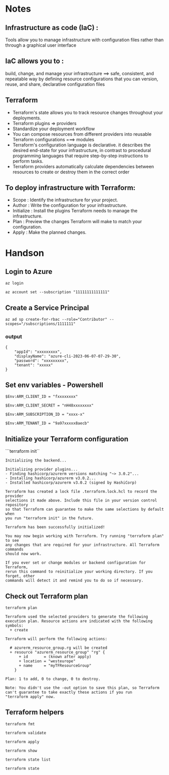# Notes
## Infrastructure as code (IaC) : 
Tools allow you to manage infrastructure with configuration files rather than through a graphical user interface

## IaC allows you to :
build, change, and manage your infrastructure ==> safe, consistent, and repeatable way by defining resource configurations that you can version, reuse, and share, declarative configuration files

## Terraform
- Terraform's state allows you to track resource changes throughout your deployments.
- Terraform plugins =>  providers 
- Standardize your deployment workflow
- You can compose resources from different providers into reusable Terraform configurations ===> modules
- Terraform's configuration language is declarative. it describes the desired end-state for your infrastructure, in contrast to procedural programming languages that require step-by-step instructions to perform tasks.
- Terraform providers automatically calculate dependencies between resources to create or destroy them in the correct order


## To deploy infrastructure with Terraform:
- Scope : Identify the infrastructure for your project.
- Author : Write the configuration for your infrastructure.
- Initialize : Install the plugins Terraform needs to manage the infrastructure.
- Plan : Preview the changes Terraform will make to match your configuration.
- Apply : Make the planned changes.

# Handson
## Login to Azure
```az login```

```az account set --subscription "11111111111111"```


## Create a Service Principal
```az ad sp create-for-rbac --role="Contributor" --scopes="/subscriptions/1111111"```

### output
```
{
    "appId": "xxxxxxxxx",
    "displayName": "azure-cli-2023-06-07-07-29-30",
    "password": "xxxxxxxxx",
    "tenant": "xxxxx"
}
```

## Set env variables - Powershell

```$Env:ARM_CLIENT_ID = "fxxxxxxxx"```

```$Env:ARM_CLIENT_SECRET = "nH48xxxxxxxx"```

```$Env:ARM_SUBSCRIPTION_ID = "xxxx-x"```

```$Env:ARM_TENANT_ID = "9a97xxxxx8aecb"```


## Initialize your Terraform configuration

```terraform init``

```
Initializing the backend...

Initializing provider plugins...
- Finding hashicorp/azurerm versions matching "~> 3.0.2"...
- Installing hashicorp/azurerm v3.0.2...
- Installed hashicorp/azurerm v3.0.2 (signed by HashiCorp)

Terraform has created a lock file .terraform.lock.hcl to record the provider
selections it made above. Include this file in your version control repository
so that Terraform can guarantee to make the same selections by default when
you run "terraform init" in the future.

Terraform has been successfully initialized!

You may now begin working with Terraform. Try running "terraform plan" to see
any changes that are required for your infrastructure. All Terraform commands
should now work.

If you ever set or change modules or backend configuration for Terraform,
rerun this command to reinitialize your working directory. If you forget, other
commands will detect it and remind you to do so if necessary.
```

## Check out Terraform plan

```terraform plan```

```
Terraform used the selected providers to generate the following execution plan. Resource actions are indicated with the following
symbols:
  + create

Terraform will perform the following actions:

  # azurerm_resource_group.rg will be created
  + resource "azurerm_resource_group" "rg" {
      + id       = (known after apply)
      + location = "westeurope"
      + name     = "myTFResourceGroup"
    }

Plan: 1 to add, 0 to change, 0 to destroy.

Note: You didn't use the -out option to save this plan, so Terraform can't guarantee to take exactly these actions if you run
"terraform apply" now.
```


## Terraform helpers

```terraform fmt```

```terraform validate```

```terraform apply```

```terraform show```

```terraform state list```

```terraform state```




















